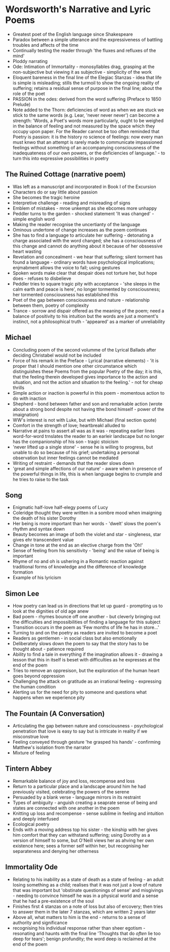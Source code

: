 # Wordsworth's Narrative and Lyric Poems
* Greatest poet of the English language since Shakespeare
* Paradox between a simple utterance and the expressiveness of battling troubles and affects of the time
* Continually testing the reader through 'the fluxes and refluxes of the mind'
* Ploddy narrating 
* Ode: Intimation of Immortality - monosyllables drag, grasping at the non-subjective but viewing it as subjective - simplicity of the work
* Eloquent bareness in the final line of the Elegiac Stanzas - idea that life is simple is misleading; stills the turmoil to show the ongoing reality of suffering; retains a residual sense of purpose in the final line; about the role of the poet
* PASSION in the odes: derived from the word suffering (Preface to 1850 Prelude)
* Note added to the Thorn: deficiencies of word as when we are stuck we stick to the same words (e.g. Lear, 'never never never') can become a strength: 'Words, a Poet's words more particularly, ought to be weighed in the balance of feeling and not measured by the space which they occupy upon paper. For the Reader cannot be too often reminded that Poetry is passion: it is the history ro science of feelings: now every man must knwo that an attempt is rarely made to communicate impassioned feelings without something of an accompanying consciousness of the inadequateness of our own powers, or the deficiencies of language.' - to turn this into expressive possibilities in poetry

## The Ruined Cottage (narrative poem)
* Was left as a manuscript and incorporated in Book I of the Excursion 
* Characters do or say little about passion
* She becomes the tragic heroine
* Interpretive challenge - reading and misreading of signs 
* Emblem of mistakes - mroe unkempt as she ebcomes more unhappy 
* Peddler turns to the garden - shocked statement 'It was changed' - simple english word
* Making the reader recognise the uncertianty of the language
* Ominous undertone of change increases as the poem continues
* She has to find a language to articulate her suffering - detonating a charge associated with the word changed; she has a consciousness of this change and cannot do anything about it because of her obssessive heart wasting
* Revelation and concealment - we hear that suffering; silent torment has found a language - ordinary words have psychological implications; enjmabment allows the voice to fall; using gestures
* Spoken words make clear that despair does not torture her, but hope does - refuses to disbelieve
* Peddler tries to square tragic pity with acceptance - 'she sleeps in the calm earth and peace is here', no longer tormented by consciousness; her tormented consciousness has established this
* Poet of the gap between consciousness and nature - relationship between them, poetry of complexity
* Trance - sorrow and dispair offered as the meaning of the poem; need a balance of positivity to his intuition but the words are just a moment's instinct, not a philosophical truth - 'appeared' as a marker of unreliability

## Michael 
* Concluding poem of the second volumme of the Lyrical Ballads after deciding Christabel would not be included
* Force of his remark in the Preface - Lyrical (narrative elements) - 'it is proper that I should mention one other circumstance which distinguishes these Poems from the popular Poetry of the day; it is this, that the feeling therein developed gives importance to the action and situation, and not the action and situation to the feeling.' - not for cheap thrills 
* Simple action or inaction is powerful in this poem - momentous action to do with inaction
* Shepherd - bond between father and son and remarkable action (wrote about a strong bond despite not having tthe bond himself - power of the imaignation)
* WW's interest is not with Luke, but with Michael (final section quote) 
* Comfort in the strength of love; heartbreakl alluded to
* Narrative at pains to assert all was as it was - repeating earlier lines word-for-word trnslates the reader to an earleir landscape but no longer has the companionship of his son - tragic stoicism
* 'never lifted up a single stone' - sense he is willing to progress, but unable to do so because of his grief; undertaking a personal observation but inner feelings cannot be mediated
* Writing of restraint - demands that the reader slows down
* 'great and simple affections of our nature' - aware when in presence of the powerful things in life, this is when language begins to crumple and he tries to raise to the task

## Song
* Enigmatic half-love half-elegy poems of Lucy
* Coleridge thought they were written in a sombre mood when imaigning the death of his sister Dorothy
* Her being is more important than her words - 'dwelt' slows the poem's rhythm and syntax down 
* Beauty becomes an image of both the violet and star - singleness, star gives ehr transcendent value
* Change in tone at the end as an elective charge from the 'Oh!'
* Sense of feeling from his sensitivity - 'being' and the value of being is important
* Rhyme of no and oh is ushering in a Romantic reaction against traditional forms of knowledge and the difference of knowledge formation
* Example of his lyricism

## Simon Lee
* How poetry can lead us in directions that let up guard - prompting us to look at the dignities of old age anew
* Bad poem - rhymes bounce off one another - but cleverly bringing out the difficulties and impossibilities of finding a language for this subject
* Transition occurs in the poem as 'Few months of life he has in store...'
* Turning to and on the poetry as readers are invited to become a poet
* Readers as gentlemen - in social class but also emotionally
* Deliberately slows down the poem to say that the story has to be thought about - patience required
* Ability to find a tale in everything if the imagination allows it - drawing a lesson that this in itself is beset with difficulties as he expresses at the end of the poem
* Tries to remove an oppresison, but the exploration of the human heart goes beyond oppression 
* Challenging the attack on gratitude as an irrational feeling - expressing the human condition
* Alerting us for the need for pity to someone and questions what happens when we experience pity 

## The Fountain (A Conversation)
* Articulating the gap between nature and consciousness - psychological penetration that love is easy to say but is intricate in reality if we misconstrue love 
* Feeling conveyed through gesture 'he grasped his hands' - confirming Matthew's isolation from the narrator
* Mixture of feeling

## Tintern Abbey
* Remarkable balance of joy and loss, recompense and loss
* Return to a particular place and a landscape around him he had previously visited, celebrating the powers of the serene
* Persuaded by a blank verse - language mirrors in its restraint 
* Types of ambiguity - anguish creating a seaprate sense of being and states are connected with one another in the poem
* Knitting up loss and recompense - sense sublime in feeling and intuition and deeply interfused 
* Ecological poetry
* Ends with a moving address top his sister - the kinship with her gives him comfort that they can withstand suffering; using Dorothy as a version of himself to some, but O'Neill views her as ahving her own existence here; sees a former self within her, but recognising her separateness and denying her otherness

## Immortality Ode
* Relating to his inability as a state of death as a state of feeling - an adult losing something as a child; realises that it was not just a love of nature that was important but 'obstinate questionings of sense' and misgivings - needing to convince himself he was in a physical world and a sense that he had a pre-existence of the soul
* Finishes first 4 stanzas on a note of loss but also of ercovery; then tries to answer them in the later 7 stanzas, which are written 2 years later
* Above all, what matters to him is the end - returns to a sense of authority and significance 
* recognising his individual response rather than sheer egotism - resonating and haunts with the final line 'Thoughts that do *often* lie too deep for tears'; benign profundity; the word deep is reclaimed at the end of the poem
